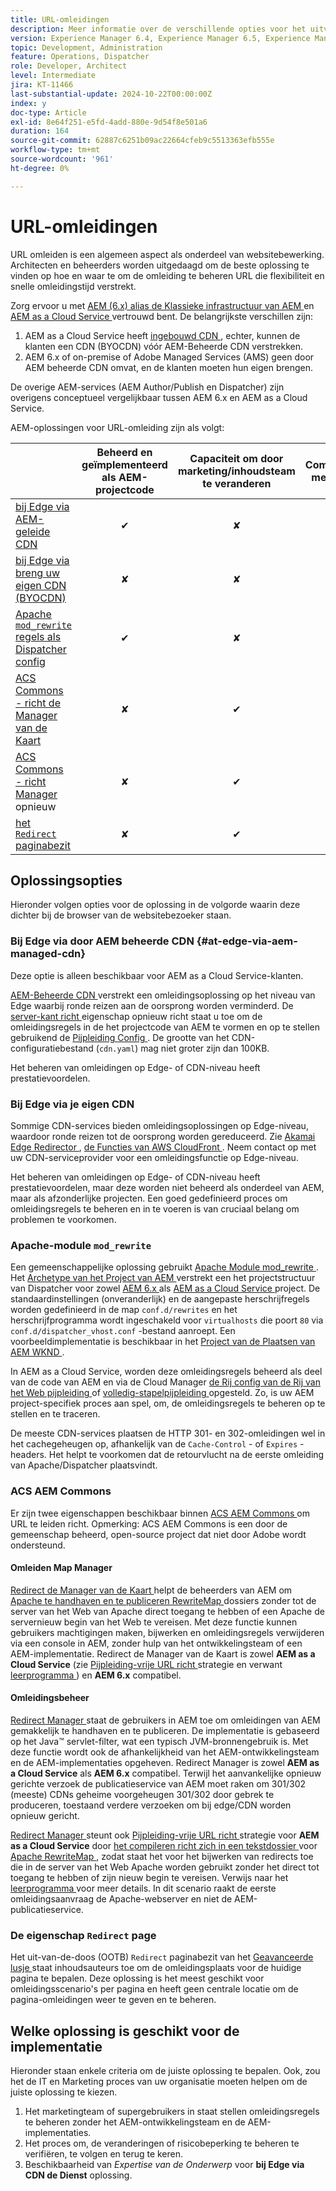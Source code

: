 ```yaml
---
title: URL-omleidingen
description: Meer informatie over de verschillende opties voor het uitvoeren van URL-omleiding in AEM.
version: Experience Manager 6.4, Experience Manager 6.5, Experience Manager as a Cloud Service
topic: Development, Administration
feature: Operations, Dispatcher
role: Developer, Architect
level: Intermediate
jira: KT-11466
last-substantial-update: 2024-10-22T00:00:00Z
index: y
doc-type: Article
exl-id: 8e64f251-e5fd-4add-880e-9d54f8e501a6
duration: 164
source-git-commit: 62887c6251b09ac22664cfeb9c5513363efb555e
workflow-type: tm+mt
source-wordcount: '961'
ht-degree: 0%

---
```


# URL-omleidingen

URL omleiden is een algemeen aspect als onderdeel van websitebewerking. Architecten en beheerders worden uitgedaagd om de beste oplossing te vinden op hoe en waar te om de omleiding te beheren URL die flexibiliteit en snelle omleidingstijd verstrekt.

Zorg ervoor u met [ AEM (6.x) alias de Klassieke infrastructuur van AEM ](https://experienceleague.adobe.com/en/docs/experience-manager-learn/dispatcher-tutorial/chapter-2) en [ AEM as a Cloud Service ](https://experienceleague.adobe.com/en/docs/experience-manager-cloud-service/content/overview/architecture) vertrouwd bent. De belangrijkste verschillen zijn:

1. AEM as a Cloud Service heeft [ ingebouwd CDN ](https://experienceleague.adobe.com/en/docs/experience-manager-cloud-service/content/implementing/content-delivery/cdn), echter, kunnen de klanten een CDN (BYOCDN) vóór AEM-Beheerde CDN verstrekken.
1. AEM 6.x of on-premise of Adobe Managed Services (AMS) geen door AEM beheerde CDN omvat, en de klanten moeten hun eigen brengen.

De overige AEM-services (AEM Author/Publish en Dispatcher) zijn overigens conceptueel vergelijkbaar tussen AEM 6.x en AEM as a Cloud Service.

AEM-oplossingen voor URL-omleiding zijn als volgt:

|                                                   | Beheerd en geïmplementeerd als AEM-projectcode | Capaciteit om door marketing/inhoudsteam te veranderen | Compatibel met AEM | Waar uitvoering in omleiding plaatsvindt |
|---------------------------------------------------|:-----------------------:|:---------------------:|:---------------------:| :---------------------:|
| [ bij Edge via AEM-geleide CDN ](#at-edge-via-aem-managed-cdn) | ✔ | ✘ | ✔ | Edge/CDN (ingebouwde) |
| [ bij Edge via breng uw eigen CDN (BYOCDN) ](#at-edge-via-bring-your-own-cdn) | ✘ | ✘ | ✔ | Edge/CDN (BYOCDN) |
| [ Apache `mod_rewrite` regels als Dispatcher config ](#apache-mod_rewrite-module) | ✔ | ✘ | ✔ | Dispatcher |
| [ ACS Commons - richt de Manager van de Kaart ](#redirect-map-manager) | ✘ | ✔ | ✔ | Dispatcher |
| [ ACS Commons - richt Manager ](#redirect-manager) opnieuw | ✘ | ✔ | ✔ | AEM/Dispatcher |
| [ het `Redirect` paginabezit ](#the-redirect-page-property) | ✘ | ✔ | ✔ | AEM |


## Oplossingsopties

Hieronder volgen opties voor de oplossing in de volgorde waarin deze dichter bij de browser van de websitebezoeker staan.

### Bij Edge via door AEM beheerde CDN {#at-edge-via-aem-managed-cdn}

Deze optie is alleen beschikbaar voor AEM as a Cloud Service-klanten.

[ AEM-Beheerde CDN ](https://experienceleague.adobe.com/en/docs/experience-manager-cloud-service/content/implementing/content-delivery/cdn) verstrekt een omleidingsoplossing op het niveau van Edge waarbij ronde reizen aan de oorsprong worden verminderd. De [ server-kant richt ](https://experienceleague.adobe.com/en/docs/experience-manager-cloud-service/content/implementing/content-delivery/cdn-configuring-traffic#server-side-redirectors) eigenschap opnieuw richt staat u toe om de omleidingsregels in de het projectcode van AEM te vormen en op te stellen gebruikend de [ Pijpleiding Config ](https://experienceleague.adobe.com/en/docs/experience-manager-learn/cloud-service/security/traffic-filter-and-waf-rules/how-to-setup#deploy-rules-through-cloud-manager). De grootte van het CDN-configuratiebestand (`cdn.yaml`) mag niet groter zijn dan 100KB.

Het beheren van omleidingen op Edge- of CDN-niveau heeft prestatievoordelen.

### Bij Edge via je eigen CDN

Sommige CDN-services bieden omleidingsoplossingen op Edge-niveau, waardoor ronde reizen tot de oorsprong worden gereduceerd. Zie [ Akamai Edge Redirector ](https://techdocs.akamai.com/cloudlets/docs/what-edge-redirector), [ de Functies van AWS CloudFront ](https://docs.aws.amazon.com/AmazonCloudFront/latest/DeveloperGuide/cloudfront-functions.html). Neem contact op met uw CDN-serviceprovider voor een omleidingsfunctie op Edge-niveau.

Het beheren van omleidingen op Edge- of CDN-niveau heeft prestatievoordelen, maar deze worden niet beheerd als onderdeel van AEM, maar als afzonderlijke projecten. Een goed gedefinieerd proces om omleidingsregels te beheren en in te voeren is van cruciaal belang om problemen te voorkomen.


### Apache-module `mod_rewrite`

Een gemeenschappelijke oplossing gebruikt [ Apache Module mod_rewrite ](https://httpd.apache.org/docs/current/mod/mod_rewrite.html). Het [ Archetype van het Project van AEM ](https://github.com/adobe/aem-project-archetype) verstrekt een het projectstructuur van Dispatcher voor zowel [ AEM 6.x ](https://github.com/adobe/aem-project-archetype/tree/develop/src/main/archetype/dispatcher.ams#file-structure) als [ AEM as a Cloud Service ](https://github.com/adobe/aem-project-archetype/tree/develop/src/main/archetype/dispatcher.cloud#file-structure) project. De standaardinstellingen (onveranderlijk) en de aangepaste herschrijfregels worden gedefinieerd in de map `conf.d/rewrites` en het herschrijfprogramma wordt ingeschakeld voor `virtualhosts` die poort `80` via `conf.d/dispatcher_vhost.conf` -bestand aanroept. Een voorbeeldimplementatie is beschikbaar in het [ Project van de Plaatsen van AEM WKND ](https://github.com/adobe/aem-guides-wknd/tree/main/dispatcher/src/conf.d/rewrites).

In AEM as a Cloud Service, worden deze omleidingsregels beheerd als deel van de code van AEM en via de Cloud Manager [ de Rij config van de Rij van het Web pijpleiding ](https://experienceleague.adobe.com/en/docs/experience-manager-cloud-service/content/implementing/using-cloud-manager/cicd-pipelines/introduction-ci-cd-pipelines) of [ volledig-stapelpijpleiding ](https://experienceleague.adobe.com/en/docs/experience-manager-cloud-service/content/implementing/using-cloud-manager/cicd-pipelines/introduction-ci-cd-pipelines) opgesteld. Zo, is uw AEM project-specifiek proces aan spel, om, de omleidingsregels te beheren op te stellen en te traceren.

De meeste CDN-services plaatsen de HTTP 301- en 302-omleidingen wel in het cachegeheugen op, afhankelijk van de `Cache-Control` - of `Expires` -headers. Het helpt te voorkomen dat de retourvlucht na de eerste omleiding van Apache/Dispatcher plaatsvindt.


### ACS AEM Commons

Er zijn twee eigenschappen beschikbaar binnen [ ACS AEM Commons ](https://adobe-consulting-services.github.io/acs-aem-commons/) om URL te leiden richt. Opmerking: ACS AEM Commons is een door de gemeenschap beheerd, open-source project dat niet door Adobe wordt ondersteund.

#### Omleiden Map Manager

[ Redirect de Manager van de Kaart ](https://adobe-consulting-services.github.io/acs-aem-commons/features/redirect-map-manager/index.html) helpt de beheerders van AEM om [ Apache te handhaven en te publiceren RewriteMap ](https://httpd.apache.org/docs/2.4/rewrite/rewritemap.html) dossiers zonder tot de server van het Web van Apache direct toegang te hebben of een Apache de servernieuw begin van het Web te vereisen. Met deze functie kunnen gebruikers machtigingen maken, bijwerken en omleidingsregels verwijderen via een console in AEM, zonder hulp van het ontwikkelingsteam of een AEM-implementatie. Redirect de Manager van de Kaart is zowel **AEM as a Cloud Service** (zie [ Pijpleiding-vrije URL richt ](https://experienceleague.adobe.com/en/docs/experience-manager-cloud-service/content/implementing/content-delivery/pipeline-free-url-redirects) strategie en verwant [ leerprogramma ](https://experienceleague.adobe.com/en/docs/experience-manager-learn/foundation/administration/implementing-pipeline-free-url-redirects#acs-commons---redirect-map-manager)) en **AEM 6.x** compatibel.

#### Omleidingsbeheer

[ Redirect Manager ](https://adobe-consulting-services.github.io/acs-aem-commons/features/redirect-manager/index.html) staat de gebruikers in AEM toe om omleidingen van AEM gemakkelijk te handhaven en te publiceren. De implementatie is gebaseerd op het Java™ servlet-filter, wat een typisch JVM-bronnengebruik is. Met deze functie wordt ook de afhankelijkheid van het AEM-ontwikkelingsteam en de AEM-implementaties opgeheven. Redirect Manager is zowel **AEM as a Cloud Service** als **AEM 6.x** compatibel. Terwijl het aanvankelijke opnieuw gerichte verzoek de publicatieservice van AEM moet raken om 301/302 (meeste) CDNs geheime voorgeheugen 301/302 door gebrek te produceren, toestaand verdere verzoeken om bij edge/CDN worden opnieuw gericht.

[ Redirect Manager ](https://adobe-consulting-services.github.io/acs-aem-commons/features/redirect-manager/index.html) steunt ook [ Pijpleiding-vrije URL richt ](https://experienceleague.adobe.com/en/docs/experience-manager-cloud-service/content/implementing/content-delivery/pipeline-free-url-redirects) strategie voor **AEM as a Cloud Service** door [ het compileren richt zich in een tekstdossier ](https://adobe-consulting-services.github.io/acs-aem-commons/features/redirect-manager/subpages/rewritemap.html) voor [ Apache RewriteMap ](https://httpd.apache.org/docs/2.4/rewrite/rewritemap.html), zodat staat het voor het bijwerken van redirects toe die in de server van het Web Apache worden gebruikt zonder het direct tot toegang te hebben of zijn nieuw begin te vereisen. Verwijs naar het [ leerprogramma ](https://experienceleague.adobe.com/en/docs/experience-manager-learn/foundation/administration/implementing-pipeline-free-url-redirects#acs-commons---redirect-manager) voor meer details. In dit scenario raakt de eerste omleidingsaanvraag de Apache-webserver en niet de AEM-publicatieservice.

### De eigenschap `Redirect` page

Het uit-van-de-doos (OOTB) `Redirect` paginabezit van het [ Geavanceerde lusje ](https://experienceleague.adobe.com/docs/experience-manager-cloud-service/content/sites/authoring/sites-console/page-properties.html) staat inhoudsauteurs toe om de omleidingsplaats voor de huidige pagina te bepalen. Deze oplossing is het meest geschikt voor omleidingsscenario&#39;s per pagina en heeft geen centrale locatie om de pagina-omleidingen weer te geven en te beheren.

## Welke oplossing is geschikt voor de implementatie

Hieronder staan enkele criteria om de juiste oplossing te bepalen. Ook, zou het de IT en Marketing proces van uw organisatie moeten helpen om de juiste oplossing te kiezen.

1. Het marketingteam of supergebruikers in staat stellen omleidingsregels te beheren zonder het AEM-ontwikkelingsteam en de AEM-implementaties.
1. Het proces om, de veranderingen of risicobeperking te beheren te verifiëren, te volgen en terug te keren.
1. Beschikbaarheid van _Expertise van de Onderwerp_ voor **bij Edge via CDN de Dienst** oplossing.
